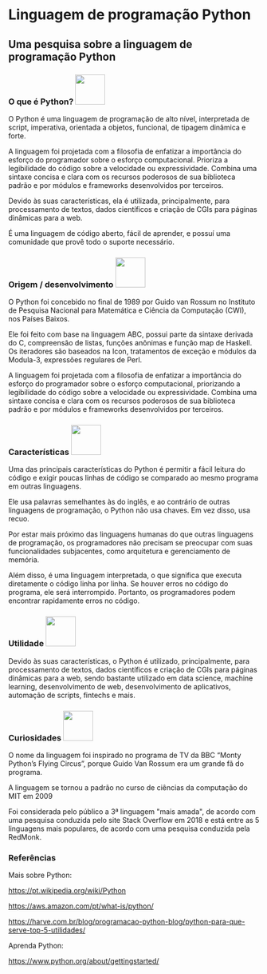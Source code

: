 # Linguagem de programação Python

## Uma pesquisa sobre a linguagem de programação Python


### O que é Python? <img src="https://www.citypng.com/public/uploads/preview/hd-python-logo-symbol-transparent-png-735811696257415dbkifcuokn.png" width="60px">

O Python é uma linguagem de programação de alto nível, interpretada de script, imperativa, orientada a objetos, funcional, de tipagem dinâmica e forte.

A linguagem foi projetada com a filosofia de enfatizar a importância do esforço do programador sobre o esforço computacional. Prioriza a legibilidade do código sobre a velocidade ou expressividade. Combina uma sintaxe concisa e clara com os recursos poderosos de sua biblioteca padrão e por módulos e frameworks desenvolvidos por terceiros. 

Devido às suas características, ela é utilizada, principalmente, para processamento de textos, dados científicos e criação de CGIs para páginas dinâmicas para a web. 

É uma linguagem de código aberto, fácil de aprender, e possuí uma comunidade que provê todo o suporte necessário. 


### Origem / desenvolvimento <img src="https://encrypted-tbn0.gstatic.com/images?q=tbn:ANd9GcRvQJ6QR-aRX0k9M_HEY-UQLtWi4NgQxumYkj3on3oXb9aJ97JEItr6cA-uicO_mYTf97t74agqS_WvqKYkLMdH8d_u4h11sI8xzByRIjCc" width="60px">

O Python foi concebido no final de 1989 por Guido van Rossum no Instituto de Pesquisa Nacional para Matemática e Ciência da Computação (CWI), nos Países Baixos. 

Ele foi feito com base na linguagem ABC, possui parte da sintaxe derivada do C, compreensão de listas, funções anônimas e função map de Haskell. Os iteradores são baseados na Icon, tratamentos de exceção e módulos da Modula-3, expressões regulares de Perl. 

A linguagem foi projetada com a filosofia de enfatizar a importância do esforço do programador sobre o esforço computacional, priorizando a legibilidade do código sobre a velocidade ou expressividade. Combina uma sintaxe concisa e clara com os recursos poderosos de sua biblioteca padrão e por módulos e frameworks desenvolvidos por terceiros. 


### Características <img src="https://www.openmindt.com/wp-content/uploads/2023/11/how-to-choose-your-programming-language-for-your-software.jpg" width="60px">

Uma das principais características do Python é permitir a fácil leitura do código e exigir poucas linhas de código se comparado ao mesmo programa em outras linguagens. 

Ele usa palavras semelhantes às do inglês, e ao contrário de outras linguagens de programação, o Python não usa chaves. Em vez disso, usa recuo. 

Por estar mais próximo das linguagens humanas do que outras linguagens de programação, os programadores não precisam se preocupar com suas funcionalidades subjacentes, como arquitetura e gerenciamento de memória. 

Além disso, é uma linguagem interpretada, o que significa que executa diretamente o código linha por linha. Se houver erros no código do programa, ele será interrompido. Portanto, os programadores podem encontrar rapidamente erros no código. 


### Utilidade <img src="https://cdn.prod.website-files.com/606907b169dcd481e8fd42c4/628fcc28ae967c5ccc32de0c_data-science.jpg" width="60px">

Devido às suas características, o Python é utilizado, principalmente, para processamento de textos, dados científicos e criação de CGIs para páginas dinâmicas para a web, sendo bastante utilizado em data science, machine learning, desenvolvimento de web, desenvolvimento de aplicativos, automação de scripts, fintechs e mais. 


### Curiosidades <img src="https://m.media-amazon.com/images/S/pv-target-images/93a73108edf41d138928e55063841987bd3ec28c1b881c102654fdbcdd0ad27c.jpg" width="60px">

O nome da linguagem foi inspirado no programa de TV da BBC “Monty Python’s Flying Circus”, porque Guido Van Rossum era um grande fã do programa. 

A linguagem se tornou a padrão no curso de ciências da computação do MIT em 2009 

Foi considerada pelo público a 3ª linguagem "mais amada", de acordo com uma pesquisa conduzida pelo site Stack Overflow em 2018 e está entre as 5 linguagens mais populares, de acordo com uma pesquisa conduzida pela RedMonk.



### Referências

Mais sobre Python:

https://pt.wikipedia.org/wiki/Python 

https://aws.amazon.com/pt/what-is/python/ 

https://harve.com.br/blog/programacao-python-blog/python-para-que-serve-top-5-utilidades/ 

 
Aprenda Python:

https://www.python.org/about/gettingstarted/ 
